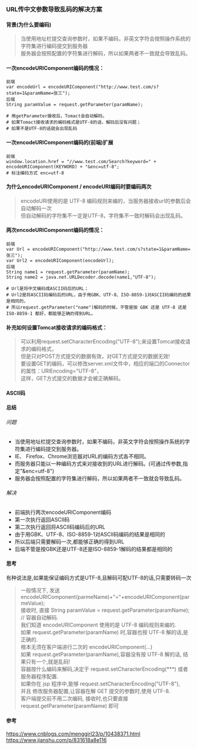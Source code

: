 ### URL传中文参数导致乱码的解决方案

#### 背景(为什么要编码)
> 当使用地址栏提交查询参数时，如果不编码，非英文字符会按照操作系统的字符集进行编码提交到服务器    
> 服务器会按照配置的字符集进行解码，所以如果两者不一致就会导致乱码。

#### 一次encodeURIComponent编码的情况：
```
前端
var encodeUrl = encodeURIComponent("http://www.test.com/s?state=1&paramName=张三");
后端
String paramValue = request.getParameter(paramName);  

# 用getParameter接收后，Tomact会自动解码，
# 如果Tomact接收请求的编码格式是UTF-8的话，解码后没有问题；
# 如果不是UTF-8的话就会出现乱码
```
#### 一次encodeURIComponent编码的(前端)扩展
```
前端
window.location.href = "//www.test.com/Search?keyword=" + encodeURIComponent(KEYWORD) + "&enc=utf-8";
# 标注编码方式 enc=utf-8
```
#### 为什么encodeURIComponent / encodeURI编码时要编码两次
> encodeURI使用的是 UTF-8 编码规则来编的，当服务器接收url的参数后会自动解码一次  
> 但自动解码的字符集不一定是UTF-8，字符集不一致时解码会出现乱码。

#### 两次encodeURIComponent编码的情况：
```
前端
var Url = encodeURIComponent("http://www.test.com/s?state=1&paramName=张三");
var Url2 = encodeURIComponent(encodeUrl);
后端
String name1 = request.getParameter(paramName);
String name2 = java.net.URLDecoder.decode(name1,"UTF-8");

# Url是将中文编码成ASCII码后的URL；
# Url2是将ASCII码编码后的URL，由于用GBK、UTF-8、ISO-8859-1对ASCII码编码的结果是相同的，
# 所以request.getParameter("name")解码的时候，不管是按 GBK 还是 UTF-8 还是 ISO-8859-1 都好，都能够正确的得到URL。
```

#### 补充如何设置Tomcat接收请求的编码格式：
> 可以利用request.setCharacterEncoding("UTF-8");来设置Tomcat接收请求的编码格式，  
> 但是只对POST方式提交的数据有效，对GET方式提交的数据无效!  
> 要设置GET的编码，可以修改server.xml文件中，相应的端口的Connector的属性：URIEncoding="UTF-8"，  
> 这样，GET方式提交的数据才会被正确解码。

#### ASCII码
#### 总结
###### 问题
+ 当使用地址栏提交查询参数时，如果不编码，非英文字符会按照操作系统的字符集进行编码提交到服务器。
+ IE、 Firefox、Chrome浏览器对URL的编码方式各不相同。
+ 而服务器只能以一种编码方式来对接收到的URL进行解码。(可通过传参数,指定"&enc=utf-8")
+ 服务器会按照配置的字符集进行解码，所以如果两者不一致就会导致乱码。
###### 解决
+ 前端执行两次encodeURIComponent编码
+ 第一次执行返回ASCII码
+ 第二次执行返回将ASCII码编码后的URL
+ 由于用GBK、UTF-8、ISO-8859-1对ASCII码编码的结果是相同的
+ 所以后端只需要解码一次,都能够正确的得到URL
+ 后端不管是按GBK还是UTF-8还是ISO-8859-1解码的结果都是相同的

#### 思考
有种说法是,如果能保证编码方式是UTF-8,且解码可配UTF-8的话,只需要转码一次
> 一般情况下, 发送 encodeURIComponent(parmeName)+"="+encodeURIComponent(parmeValue);  
> 接收时, 直接 String paramValue = request.getParameter(paramName); // 容器自动解码.  
> 我们知道 encodeURIComponent 使用的是 UTF-8 编码规则来编的.  
> 如果 request.getParameter(paramName) 时,容器也按 UTF-8 解的话,是正确的.   
> 根本无须在客户端进行二次的 encodeURIComponent(...)  
> 如果 request.getParameter(paramName),容器没有按 UTF-8 解的话, 结果只有一个,就是乱码!  
> 容器按什么编码来解码,决定于 request.setCharacterEncoding(***) 或者 服务器程序配置.  
> 如果你在 jsp 程序中,能够 request.setCharacterEncoding("UTF-8"),  
> 并且 修改服务器配置,让容器在解 GET 提交的参数时,使用 UTF-8.  
> 客户端提交前不用二次编码, 接收时,也只要直接 request.getParameter(paramName) 即可  


#### 参考
https://www.cnblogs.com/menggirl23/p/10438371.html
https://www.jianshu.com/p/831618a8e116

